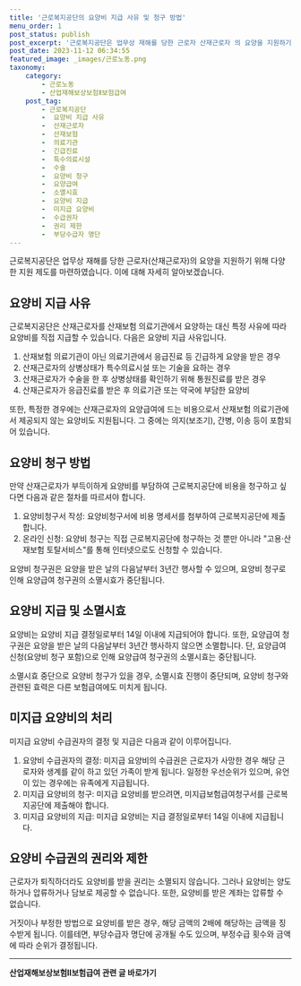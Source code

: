 ```yaml
---
title: '근로복지공단의 요양비 지급 사유 및 청구 방법'
menu_order: 1
post_status: publish
post_excerpt: '근로복지공단은 업무상 재해를 당한 근로자 산재근로자 의 요양을 지원하기 위해 다양한 지원 제도를 마련하였습니다. 이에 대해 자세히 알아보겠습니다.'
post_date: 2023-11-12 06:34:55
featured_image: _images/근로노동.png
taxonomy:
    category:
        - 근로노동
        - 산업재해보상보험Ⅱ보험급여
    post_tag:
        - 근로복지공단
        -  요양비 지급 사유
        -  산재근로자
        -  산재보험
        -  의료기관
        -  긴급진료
        -  특수의료시설
        -  수술
        -  요양비 청구
        -  요양급여
        -  소멸시효
        -  요양비 지급
        -  미지급 요양비
        -  수급권자
        -  권리 제한
        -  부당수급자 명단
---
```




근로복지공단은 업무상 재해를 당한 근로자(산재근로자)의 요양을 지원하기 위해 다양한 지원 제도를 마련하였습니다. 이에 대해 자세히 알아보겠습니다.

## 요양비 지급 사유

근로복지공단은 산재근로자를 산재보험 의료기관에서 요양하는 대신 특정 사유에 따라 요양비를 직접 지급할 수 있습니다. 다음은 요양비 지급 사유입니다.
1. 산재보험 의료기관이 아닌 의료기관에서 응급진료 등 긴급하게 요양을 받은 경우
2. 산재근로자의 상병상태가 특수의료시설 또는 기술을 요하는 경우
3. 산재근로자가 수술을 한 후 상병상태를 확인하기 위해 통원진료를 받은 경우
4. 산재근로자가 응급진료를 받은 후 의료기관 또는 약국에 부담한 요양비

또한, 특정한 경우에는 산재근로자의 요양급여에 드는 비용으로서 산재보험 의료기관에서 제공되지 않는 요양비도 지원됩니다. 그 중에는 의지(보조기), 간병, 이송 등이 포함되어 있습니다.

## 요양비 청구 방법

만약 산재근로자가 부득이하게 요양비를 부담하여 근로복지공단에 비용을 청구하고 싶다면 다음과 같은 절차를 따르셔야 합니다.
1. 요양비청구서 작성: 요양비청구서에 비용 명세서를 첨부하여 근로복지공단에 제출합니다.
2. 온라인 신청: 요양비 청구는 직접 근로복지공단에 청구하는 것 뿐만 아니라 "고용·산재보험 토탈서비스"를 통해 인터넷으로도 신청할 수 있습니다.

요양비 청구권은 요양을 받은 날의 다음날부터 3년간 행사할 수 있으며, 요양비 청구로 인해 요양급여 청구권의 소멸시효가 중단됩니다.

## 요양비 지급 및 소멸시효

요양비는 요양비 지급 결정일로부터 14일 이내에 지급되어야 합니다. 또한, 요양급여 청구권은 요양을 받은 날의 다음날부터 3년간 행사하지 않으면 소멸합니다. 단, 요양급여 신청(요양비 청구 포함)으로 인해 요양급여 청구권의 소멸시효는 중단됩니다.

소멸시효 중단으로 요양비 청구가 있을 경우, 소멸시효 진행이 중단되며, 요양비 청구와 관련된 효력은 다른 보험급여에도 미치게 됩니다.

## 미지급 요양비의 처리

미지급 요양비 수급권자의 결정 및 지급은 다음과 같이 이루어집니다.
1. 요양비 수급권자의 결정: 미지급 요양비의 수급권은 근로자가 사망한 경우 해당 근로자와 생계를 같이 하고 있던 가족이 받게 됩니다. 일정한 우선순위가 있으며, 유언이 있는 경우에는 유족에게 지급됩니다.
2. 미지급 요양비의 청구: 미지급 요양비를 받으려면, 미지급보험급여청구서를 근로복지공단에 제출해야 합니다.
3. 미지급 요양비의 지급: 미지급 요양비는 지급 결정일로부터 14일 이내에 지급됩니다.

## 요양비 수급권의 권리와 제한

근로자가 퇴직하더라도 요양비를 받을 권리는 소멸되지 않습니다. 그러나 요양비는 양도하거나 압류하거나 담보로 제공할 수 없습니다. 또한, 요양비를 받은 계좌는 압류할 수 없습니다.

거짓이나 부정한 방법으로 요양비를 받은 경우, 해당 금액의 2배에 해당하는 금액을 징수받게 됩니다. 이를테면, 부당수급자 명단에 공개될 수도 있으며, 부정수급 횟수와 금액에 따라 순위가 결정됩니다.


<!-- wp:separator -->
<hr class="wp-block-separator has-alpha-channel-opacity"/>
<!-- /wp:separator -->

<!-- wp:group {"backgroundColor":"base","layout":{"type":"constrained"}} -->
<div class="wp-block-group has-base-background-color has-background"><!-- wp:paragraph {"align":"center","fontSize":"medium"} -->
<p class="has-text-align-center has-large-font-size"><strong>산업재해보상보험Ⅱ보험급여 관련 글 바로가기</strong></p>
<!-- /wp:paragraph -->


<!-- wp:latest-posts
{"categories":[{"id":10872,"count":19,"description":"","link":"https://uknowlaw.com/category/%ec%82%b0%ec%97%85%ec%9e%ac%ed%95%b4%eb%b3%b4%ec%83%81%eb%b3%b4%ed%97%98%e2%85%b1%eb%b3%b4%ed%97%98%ea%b8%89%ec%97%ac/","name":"산업재해보상보험Ⅱ보험급여","slug":"산업재해보상보험Ⅱ보험급여","taxonomy":"category","parent":0,"meta":[],"_links":{"self":[{"href":"https://uknowlaw.com/wp-json/wp/v2/categories/10872"}],"collection":[{"href":"https://uknowlaw.com/wp-json/wp/v2/categories"}],"about":[{"href":"https://uknowlaw.com/wp-json/wp/v2/taxonomies/category"}],"wp:post_type":[{"href":"https://uknowlaw.com/wp-json/wp/v2/posts?categories=10872"}],"curies":[{"name":"wp","href":"https://api.w.org/{rel}","templated":true}]}}]} /--></div>
<!-- /wp:group -->